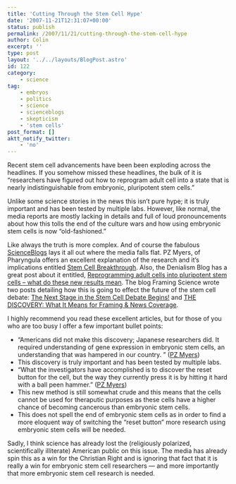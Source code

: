 ```yaml
---
title: 'Cutting Through the Stem Cell Hype'
date: '2007-11-21T12:31:07+00:00'
status: publish
permalink: /2007/11/21/cutting-through-the-stem-cell-hype
author: Colin
excerpt: ''
type: post
layout: '../../layouts/BlogPost.astro'
id: 122
category:
    - science
tag:
    - embryos
    - politics
    - science
    - scienceblogs
    - skepticism
    - 'stem cells'
post_format: []
aktt_notify_twitter:
    - 'no'
---
```

Recent stem cell advancements have been been exploding across the headlines. If you somehow missed these headlines, the bulk of it is “researchers have figured out how to reprogram adult cell into a state that is nearly indistinguishable from embryonic, pluripotent stem cells.”

Unlike some science stories in the news this isn’t pure hype; it is truly important and has been tested by multiple labs. However, like normal, the media reports are mostly lacking in details and full of loud pronouncements about how this tolls the end of the culture wars and how using embryonic stem cells is now “old-fashioned.”

Like always the truth is more complex. And of course the fabulous [ScienceBlogs](https://scienceblogs.com) lays it all out where the media falls flat. PZ Myers, of Pharyngula offers an excellent explanation of the research and it’s implications entitled [Stem Cell Breakthrough](https://scienceblogs.com/pharyngula/2007/11/stem_cell_breakthrough.php). Also, the Denialism Blog has a great post about it entitled, [Reprogramming adult cells into pluripotent stem cells – what do these new results mean](https://scienceblogs.com/denialism/2007/11/reprogramming_adult_cells_into.php). The blog Framing Science wrote two posts detailing how this is going to effect the future of the stem cell debate: [The Next Stage in the Stem Cell Debate Begins!](https://scienceblogs.com/framing-science/2007/11/a_middle_way_framing_the_skin.php) and [THE DISCOVERY: What It Means for Framing &amp; News Coverage](https://scienceblogs.com/framing-science/2007/11/the_discovery_what_it_means_fo.php).

I highly recommend you read these excellent articles, but for those of you who are too busy I offer a few important bullet points:

- “Americans did not make this discovery; Japanese researchers did. It required understanding of gene expression in embryonic stem cells, an understanding that was hampered in our country. ” ([PZ Myers](https://scienceblogs.com/pharyngula/2007/11/stem_cell_breakthrough.php))
- This discovery is truly important and has been tested by multiple labs.
- “What the investigators have accomplished is to discover the reset button for the cell, but the way they currently press it is by hitting it hard with a ball peen hammer.” ([PZ Myers](https://scienceblogs.com/pharyngula/2007/11/stem_cell_breakthrough.php))
- This new method is still somewhat crude and this means that the cells cannot be used for theraputic purposes as these cells have a higher chance of becoming cancerous than embryonic stem cells.
- This does not spell the end of embryonic stem cells as in order to find a more eloquent way of switching the “reset button” more research using embryonic stem cells will be needed.

Sadly, I think science has already lost the (religiously polarized, scientifically illiterate) American public on this issue. The media has already spin this as a win for the Christian Right and is ignoring that fact that it is really a win for embryonic stem cell researchers — and more importantly that more embryonic stem cell research is needed.